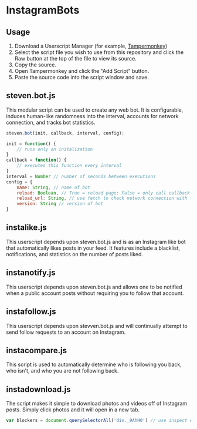 # InstagramBots
## Usage
1. Download a Userscript Manager (for example, [Tampermonkey](https://www.tampermonkey.net/Tampermonkey]))
2. Select the script file you wish to use from this repository and click the Raw button at the top of the file to view its source.
3. Copy the source.
4. Open Tampermonkey and click the "Add Script" button.
5. Paste the source code into the script window and save.

## steven.bot.js
This modular script can be used to create any web bot. It is configurable, induces human-like randomness into the interval, accounts for network connection, and tracks bot statistics.

```javascript
steven.bot(init, callback, interval, config);

init = function() {
    // runs only on initalization
}
callback = function() {
    // executes this function every interval
}
interval = Number // number of seconds between executions
config = {
    name: String, // name of bot
    reload: Boolean, // True = reload page; False = only call callback function
    reload_url: String, // use fetch to check network connection with this url
    version: String // version of bot
}
```
## instalike.js
This userscript depends upon steven.bot.js and is as an Instagram like bot that automatically likes posts in your feed. It features include a blacklist, notifications, and statistics on the number of posts liked.

## instanotify.js
This userscript depends upon steven.bot.js and allows one to be notified when a public account posts without requiring you to follow that account.

## instafollow.js
This userscript depends upon stevven.bot.js and will continually attempt to send follow requests to an account on Instagram.

## instacompare.js
This script is used to automatically determine who is following you back, who isn't, and who you are not following back.

## instadownload.js
The script makes it simple to download photos and videos off of Instagram posts. Simply click photos and it will open in a new tab.
```javascript
var blockers = document.querySelectorAll('div._9AhH0') // use inspect element's element picker (CTRL + SHIFT + C) on the photos to find the classname.
```